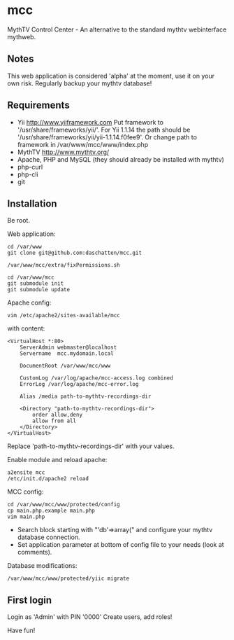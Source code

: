 mcc
===

MythTV Control Center - An alternative to the standard mythtv webinterface mythweb.

Notes
-----

This web application is considered 'alpha' at the moment, use it on your own risk. Regularly backup your mythtv database!

Requirements
------------

* Yii http://www.yiiframework.com
  Put framework to '/usr/share/frameworks/yii/'. For Yii 1.1.14 the path should be '/usr/share/frameworks/yii/yii-1.1.14.f0fee9'.
  Or change path to framework in /var/www/mcc/www/index.php
* MythTV http://www.mythtv.org/
* Apache, PHP and MySQL (they should already be installed with mythtv)
* php-curl
* php-cli
* git

Installation
------------

Be root.

Web application:
```
cd /var/www
git clone git@github.com:daschatten/mcc.git

/var/www/mcc/extra/fixPermissions.sh

cd /var/www/mcc
git submodule init
git submodule update

```

Apache config:

```
vim /etc/apache2/sites-available/mcc
```

with content:

```
<VirtualHost *:80>
    ServerAdmin webmaster@localhost
    Servername  mcc.mydomain.local

    DocumentRoot /var/www/mcc/www

    CustomLog /var/log/apache/mcc-access.log combined
    ErrorLog /var/log/apache/mcc-error.log

    Alias /media path-to-mythtv-recordings-dir

    <Directory "path-to-mythtv-recordings-dir">
        order allow,deny
        allow from all
    </Directory>
</VirtualHost>
```

Replace 'path-to-mythtv-recordings-dir' with your values.

Enable module and reload apache:

```
a2ensite mcc
/etc/init.d/apache2 reload
```

MCC config:

```
cd /var/www/mcc/www/protected/config
cp main.php.example main.php
vim main.php
```

* Search block starting with "'db'=>array(" and configure your mythtv database connection.
* Set application parameter at bottom of config file to your needs (look at comments).

Database modifications:

```
/var/www/mcc/www/protected/yiic migrate
```

First login
-----------

Login as 'Admin' with PIN '0000'
Create users, add roles!

Have fun!

